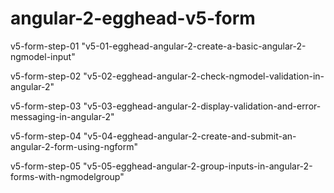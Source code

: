 # angular-2-egghead-v5-form

v5-form-step-01 "v5-01-egghead-angular-2-create-a-basic-angular-2-ngmodel-input"

v5-form-step-02 "v5-02-egghead-angular-2-check-ngmodel-validation-in-angular-2"

v5-form-step-03 "v5-03-egghead-angular-2-display-validation-and-error-messaging-in-angular-2"

v5-form-step-04 "v5-04-egghead-angular-2-create-and-submit-an-angular-2-form-using-ngform"

v5-form-step-05 "v5-05-egghead-angular-2-group-inputs-in-angular-2-forms-with-ngmodelgroup"